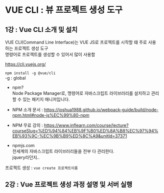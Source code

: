# VUE CLI : 뷰 프로젝트 생성 도구

## 1강 : Vue CLI 소개 및 설치

VUE CLI(Command Line Interface)는 VUE JS로 프로젝트를 시작할 떄 주로 사용하는 프로젝트 생성 도구  
명령어로 프로젝트를 생성할 수 있어서 많이 사용함

https://cli.vuejs.org/

`npm install -g @vue/cli`  
-g : global

* npm?  
Node Package Manager로, 명령어로 자바스크립트 라이브러리를 설치하고 관리할 수 있는 패키지 매니저입니다.


* NPM 소개 문서 : https://joshua1988.github.io/webpack-guide/build/node-npm.html#node-js%EC%99%80-npm

* NPM 무료 강의 : https://www.inflearn.com/course/lecture?courseSlug=%ED%94%84%EB%9F%B0%ED%8A%B8%EC%97%94%EB%93%9C-%EC%9B%B9%ED%8C%A9&unitId=37371

* npmjs.com  
전세계의 자바스크립트 라이브러리들을 전부 다 관리한다.  
jquery라던지.. 

프로젝트 생성 : `vue create 프로젝트이름`

## 2강 : Vue 프로젝트 생성 과정 설명 및 서버 실행

